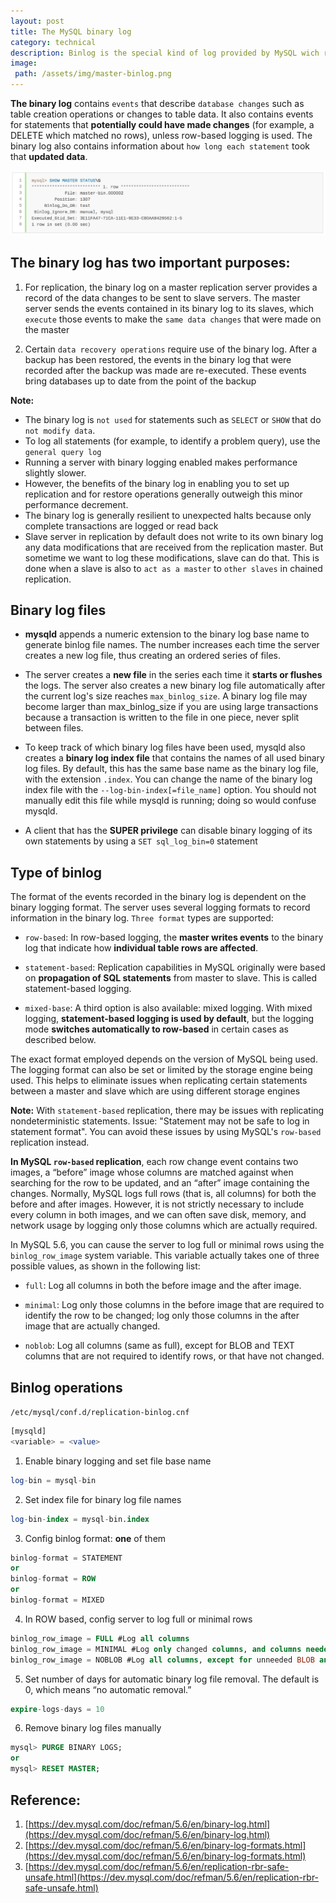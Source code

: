 ```yaml
---
layout: post
title: The MySQL binary log
category: technical
description: Binlog is the special kind of log provided by MySQL wich record the log of database changes
image:
 path: /assets/img/master-binlog.png
---
```


**The binary log** contains `events` that describe `database changes` such as table creation operations or changes to table data. It also contains events for statements that **potentially could have made changes** (for example, a DELETE which matched no rows), unless row-based logging is used. The binary log also contains information about `how long each statement` took that **updated data**.

![Binlog](/assets/img/master-binlog.png)

<!--description-->

## The binary log has two important purposes:
1. For replication, the binary log on a master replication server provides a record of the data changes to be sent to slave servers.
   The master server sends the events contained in its binary log to its slaves, 
   which `execute` those events to make the `same data changes` that were made on the master

2. Certain `data recovery operations` require use of the binary log. After a backup has been restored, 
   the events in the binary log that were recorded after the backup was made are re-executed.
   These events bring databases up to date from the point of the backup

**Note:** 
+ The binary log is `not used` for statements such as `SELECT` or `SHOW` that do `not modify data`. 
+ To log all statements (for example, to identify a problem query), use the `general query log`
+ Running a server with binary logging enabled makes performance slightly slower. 
+ However, the benefits of the binary log in enabling you to set up replication and for restore operations generally outweigh this minor performance decrement.
+ The binary log is generally resilient to unexpected halts because only complete transactions are logged or read back
+ Slave server in replication  by default does not write to its own binary log any data modifications that are received from the replication master. 
But sometime we want to log these modifications, slave can do that. This is done when a slave is also to `act as a master` to `other slaves` in chained replication. 

## Binary log files
- **mysqld** appends a numeric extension to the binary log base name to generate binlog file names.
  The number increases each time the server creates a new log file, thus creating an ordered series of files.

- The server creates a **new file** in the series each time it **starts or flushes** the logs. 
  The server also creates a new binary log file automatically after the current log's size reaches `max_binlog_size`. 
  A binary log file may become larger than max_binlog_size if you are using large transactions because a transaction is written to the file in one piece, never split between files.

- To keep track of which binary log files have been used, mysqld also creates a **binary log index file** that contains the names of all used binary log files. By default, this has the same base name as the binary log file, with the extension `.index`. You can change the name of the binary log index file with the `--log-bin-index[=file_name]` option. You should not manually edit this file while mysqld is running; doing so would confuse mysqld.
- A client that has the **SUPER privilege** can disable binary logging of its own statements by using a `SET sql_log_bin=0` statement

## Type of binlog
The format of the events recorded in the binary log is dependent on the binary logging format. The server uses several logging formats to record information in the binary log. `Three format` types are supported:

- `row-based`: In row-based logging, the **master writes events** to the binary log that indicate how **individual table rows are affected**.

- `statement-based`: Replication capabilities in MySQL originally were based on **propagation of SQL statements** from master to slave. This is called statement-based logging. 

- `mixed-base`: A third option is also available: mixed logging. With mixed logging, **statement-based logging is used by default**, but the logging mode **switches automatically to row-based** in certain cases as described below. 

The exact format employed depends on the version of MySQL being used. The logging format can also be set or limited by the storage engine being used. This helps to eliminate issues when replicating certain statements between a master and slave which are using different storage engines
  
**Note:**
With `statement-based` replication, there may be issues with replicating nondeterministic statements. Issue: "Statement may not be safe to log in statement format". You can avoid these issues by using MySQL's `row-based` replication instead.

**In MySQL `row-based` replication**, each row change event contains two images, a “before” image whose columns are matched against when searching for the row to be updated, and an “after” image containing the changes. Normally, MySQL logs full rows (that is, all columns) for both the before and after images. However, it is not strictly necessary to include every column in both images, and we can often save disk, memory, and network usage by logging only those columns which are actually required.

In MySQL 5.6, you can cause the server to log full or minimal rows using the `binlog_row_image` system variable. This variable actually takes one of three possible values, as shown in the following list:

- `full`: Log all columns in both the before image and the after image.

- `minimal`: Log only those columns in the before image that are required to identify the row to be changed; log only those columns in the after image that are actually changed.

- `noblob`: Log all columns (same as full), except for BLOB and TEXT columns that are not required to identify rows, or that have not changed.

## Binlog operations
`/etc/mysql/conf.d/replication-binlog.cnf`
```sql
[mysqld]
<variable> = <value>
```

1. Enable binary logging and set file base name
```sql
log-bin = mysql-bin
```

2. Set index file for binary log file names
```sql
log-bin-index = mysql-bin.index
```

3. Config binlog format: **one** of them
```sql
binlog-format = STATEMENT
or
binlog-format = ROW
or
binlog-format = MIXED 
```

4. In ROW based, config server to log full or minimal rows
```sql
binlog_row_image = FULL #Log all columns
binlog_row_image = MINIMAL #Log only changed columns, and columns needed to identify rows
binlog_row_image = NOBLOB #Log all columns, except for unneeded BLOB and TEXT columns
```

5. Set number of days for automatic binary log file removal. The default is 0, which means “no automatic removal.”
```sql
expire-logs-days = 10
```

6. Remove binary log files manually
```sql
mysql> PURGE BINARY LOGS;
or
mysql> RESET MASTER;
```

## Reference:
1. [https://dev.mysql.com/doc/refman/5.6/en/binary-log.html](https://dev.mysql.com/doc/refman/5.6/en/binary-log.html)
2. [https://dev.mysql.com/doc/refman/5.6/en/binary-log-formats.html](https://dev.mysql.com/doc/refman/5.6/en/binary-log-formats.html)
3. [https://dev.mysql.com/doc/refman/5.6/en/replication-rbr-safe-unsafe.html](https://dev.mysql.com/doc/refman/5.6/en/replication-rbr-safe-unsafe.html)